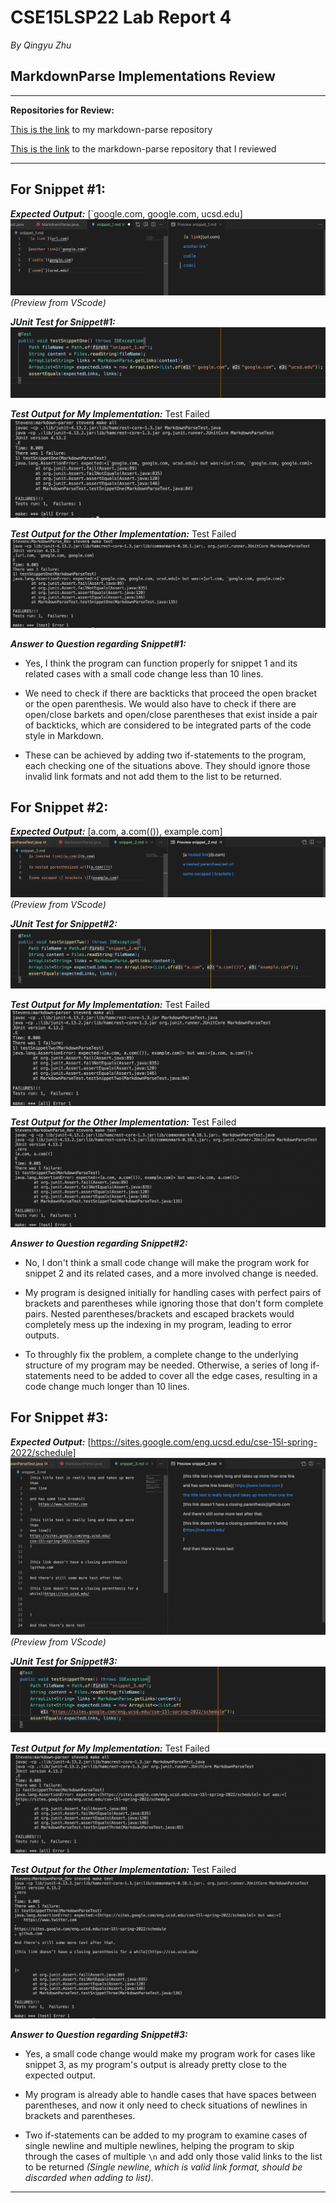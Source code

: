 # CSE15LSP22 Lab Report 4
*By Qingyu Zhu*

## **MarkdownParse Implementations Review**


---
**Repositories for Review:**

[This is the link](https://github.com/StevenZhuqy/markdown-parser) to my markdown-parse repository

[This is the link](https://github.com/Miyuki-L/markdown-parser) to the markdown-parse repository that I reviewed

---

## For Snippet #1:

***Expected Output:*** [`google.com, google.com, ucsd.edu]
![Image1](preview_1.png)
*(Preview from VScode)*

***JUnit Test for Snippet#1:***
![Image2](test1.png)

***Test Output for My Implementation:*** Test Failed
![Image3](test_1_my.png)

***Test Output for the Other Implementation:*** Test Failed
![Image4](test_1_other.png)

***Answer to Question regarding Snippet#1:***
* Yes, I think the program can function properly for snippet 1 and its related cases with a small code change less than 10 lines.

* We need to check if there are backticks that proceed the open bracket or the open parenthesis. We would also have to check if there are open/close barkets and open/close parentheses that exist inside a pair of backticks, which are considered to be
integrated parts of the code style in Markdown.

* These can be achieved by adding two if-statements to the program, each checking one of the situations above. They should ignore those invalid link formats and not add them to the list to be returned.


## For Snippet #2:

***Expected Output:*** [a.com, a.com(()), example.com]
![Image5](preview_2.png)
*(Preview from VScode)*

***JUnit Test for Snippet#2:***
![Image6](test2.png)

***Test Output for My Implementation:*** Test Failed
![Image7](test_2_my.png)

***Test Output for the Other Implementation:*** Test Failed
![Image8](test_2_other.png)

***Answer to Question regarding Snippet#2:***
* No, I don't think a small code change will make the program work for snippet 2 and its related cases, and a more involved change is needed.

* My program is designed initially for handling cases with perfect pairs of brackets and parentheses while ignoring those that don't form complete pairs. Nested parentheses/brackets and escaped brackets would completely mess up the indexing in my program, leading to error outputs.

* To throughly fix the problem, a complete change to the underlying structure of my program may be needed. Otherwise, a series of long if-statements need to be added to cover all the edge cases, resulting in a code change much longer than 10 lines.


## For Snippet #3:

***Expected Output:*** [https://sites.google.com/eng.ucsd.edu/cse-15l-spring-2022/schedule]
![Image9](preview_3.png)
*(Preview from VScode)*

***JUnit Test for Snippet#3:***
![Image10](test3.png)

***Test Output for My Implementation:*** Test Failed
![Image11](test_3_my.png)

***Test Output for the Other Implementation:*** Test Failed
![Image12](test_3_other.png)

***Answer to Question regarding Snippet#3:***
* Yes, a small code change would make my program work for cases like snippet 3, as my program's output is already pretty close to the expected output.

* My program is already able to handle cases that have spaces between parentheses, and now it only need to check situations of newlines in brackets and parentheses.

* Two if-statements can be added to my program to examine cases of single newline and multiple newlines, helping the program to skip through the cases of multiple `\n` and add only those valid links to the list to be returned *(Single newline, which is valid link format, should be discarded when adding to list)*.





---
